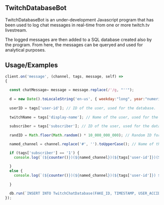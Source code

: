 ## TwitchDatabaseBot

TwitchDatabaseBot is an under-development Javascript program that has been used to log chat messages in real-time from one or more twitch.tv livestream.

The logged messages are then added to a SQL database created also by the program. From here, the messages can be queryed and used for analytical purposes. 


## Usage/Examples

```javascript
client.on('message', (channel, tags, message, self) => 
{
  
  const chatMessage= message = message.replace(/'/g, "''");
  
  d = new Date().toLocaleString('en-us', { weekday:"long", year:"numeric", month:"short", day:"numeric"})
  
  userID = tags['user-id']; // ID of the user, used for the database.
  
  twitchName = tags['display-name']; // Name of the user, used for the database.
  
  subscriber = tags['subscriber']; // ID of the user, used for the database.
  
  randID = Math.floor(Math.random() * 10_000_000_000); // Random ID for the database.

  named_channel = channel.replace('#', '').toUpperCase(); // Name of the channel, without the #.

  if (tags['subscriber'] == '1') {
    console.log(`(${counter()})(${named_channel})(${tags['user-id']})(SUB) ${tags['display-name']}: ${chatMessage}`); // If the user is a subscriber, it will log that to the database.
    
  }
  else {
    console.log(`(${counter()})(${named_channel})(${tags['user-id']}) ${tags['display-name']}: ${chatMessage}`); // If the user is not a subscriber, it will log that to the database.
    
  }

  db.run(`INSERT INTO TwitchChatDatabase(FAKE_ID, TIMESTAMP, USER_ACCID, TWITCH_NAME, CHAT_MESSAGE, CHANNEL) VALUES(?, ?, ?, ?, ?, ?)`, [randID, d, userID, twitchName, chatMessage, named_channel], errorMessage); 
});
```


